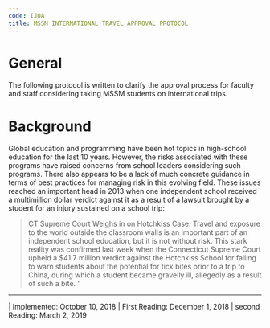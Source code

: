 ```yaml
---
code: IJOA
title: MSSM INTERNATIONAL TRAVEL APPROVAL PROTOCOL
---
```


# General

The following protocol is written to clarify the approval process for
faculty and staff considering taking MSSM students on international
trips.

# Background

Global education and programming have been hot topics in high-school
education for the last 10 years. However, the risks associated with
these programs have raised concerns from school leaders considering such
programs. There also appears to be a lack of much concrete guidance in
terms of best practices for managing risk in this evolving field. These
issues reached an important head in 2013 when one independent school
received a multimillion dollar verdict against it as a result of a
lawsuit brought by a student for an injury sustained on a school trip:

> CT Supreme Court Weighs in on Hotchkiss Case: Travel and exposure to
> the world outside the classroom walls is an important part of an
> independent school education, but it is not without risk. This stark
> reality was confirmed last week when the Connecticut Supreme Court
> upheld a \$41.7 million verdict against the Hotchkiss School for
> failing to warn students about the potential for tick bites prior to a
> trip to China, during which a student became gravelly ill, allegedly
> as a result of such a bite. '

------------------------------------------------------------------------

| Implemented: October 10, 2018
| First Reading: December 1, 2018
| second Reading: March 2, 2019
